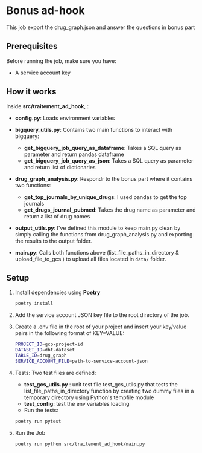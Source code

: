 # Bonus ad-hook

This job export the drug_graph.json and answer the questions in bonus part   

## Prerequisites

Before running the job, make sure you have:
- A service account key 

## How it works
Inside **src/traitement_ad_hook**, :
- **config.py**: Loads environment variables
- **bigquery_utils.py**: Contains two main functions to interact with bigquery:
  - **get_bigquery_job_query_as_dataframe**: Takes a SQL query as parameter and return pandas dataframe  
  - **get_bigquery_job_query_as_json**: Takes a SQL query as parameter and return list of dictionaries   
- **drug_graph_analysis.py**: Respondr to the bonus part where it contains two functions:
  - **get_top_journals_by_unique_drugs**: I used pandas to get the top journals 
  - **get_drugs_journal_pubmed**: Takes the drug name as parameter and return a list of drug names 
- **output_utils.py**: I've defined this module to keep main.py clean by simply calling the functions from drug_graph_analysis.py and exporting the results to the output folder.

- **main.py**: Calls both functions above (list_file_paths_in_directory & upload_file_to_gcs ) to upload all files located in `data/` folder.

## Setup

1. Install dependencies using **Poetry**
   ```bash
   poetry install

2. Add the service account JSON key file to the root directory of the job.

3. Create a .env file in the root of your project and insert your key/value pairs in the following format of KEY=VALUE:
    ```.bash
   PROJECT_ID=gcp-project-id
   DATASET_ID=dbt-dataset
   TABLE_ID=drug_graph
   SERVICE_ACCOUNT_FILE=path-to-service-account-json

4. Tests: Two test files are defined:
   - **test_gcs_utils.py** : unit test file test_gcs_utils.py that tests the list_file_paths_in_directory function by creating two dummy files in a temporary directory using Python's tempfile module
   - **test_config**: test the env variables loading
   - Run the tests:
   ```bash
   poetry run pytest

5. Run the Job
   ```bash
   poetry run python src/traitement_ad_hook/main.py